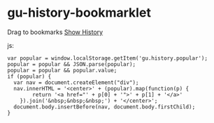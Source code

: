 gu-history-bookmarklet
======================

Drag to bookmarks
[Show History]("javascript:(function()%7Bvar%20popular%20%3D%20window.localStorage.getItem('gu.history.popular')%3Bpopular%20%3D%20popular%20%26%26%20JSON.parse(popular)%3Bpopular%20%3D%20popular%20%26%26%20popular.value%3Bif%20(popular)%20%7Bvar%20nav%20%3D%20document.createElement(%22div%22)%3Bnav.innerHTML%20%3D%20'%3Ccenter%3E'%20%2B%20(popular).map(function(p)%20%7Breturn%20'%3Ca%20href%3D%22'%20%2B%20p%5B0%5D%20%2B%20'%22%3E'%20%2B%20p%5B1%5D%20%2B%20'%3C%2Fa%3E'%7D).join('%26nbsp%3B%26nbsp%3B%26nbsp%3B')%20%2B%20'%3C%2Fcenter%3E'%3Bdocument.body.insertBefore(nav%2C%20document.body.firstChild)%3B%7D%7D)()">)

js:
```
var popular = window.localStorage.getItem('gu.history.popular');
popular = popular && JSON.parse(popular);
popular = popular && popular.value;
if (popular) {
  var nav = document.createElement("div");
  nav.innerHTML = '<center>' + (popular).map(function(p) {
        return '<a href="' + p[0] + '">' + p[1] + '</a>'
    }).join('&nbsp;&nbsp;&nbsp;') + '</center>';
  document.body.insertBefore(nav, document.body.firstChild);
}
```
